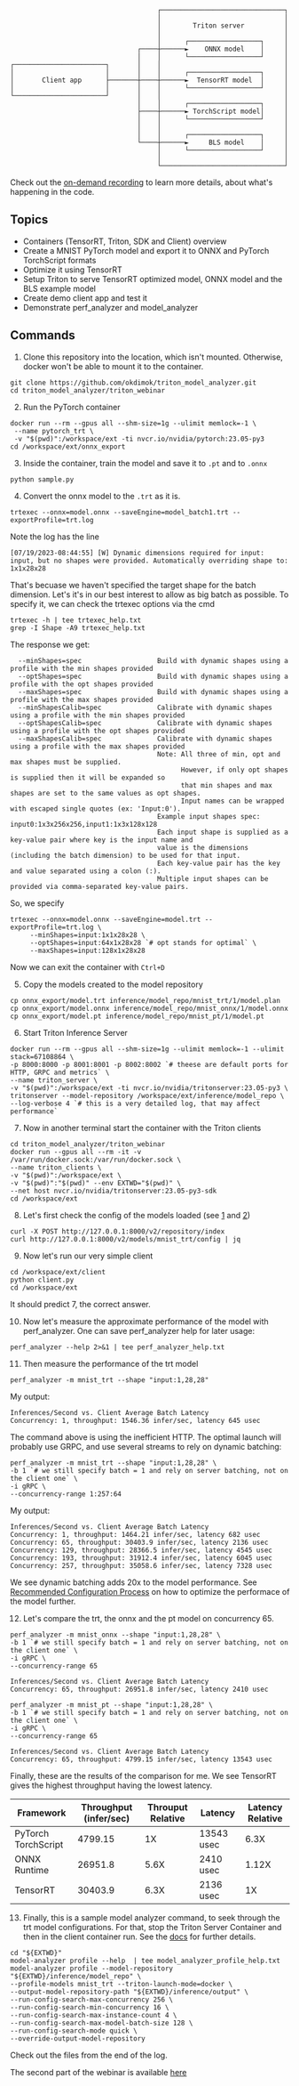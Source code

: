 ```
                                     ┌───────────────────────────────┐
                                     │                               │
                                     │        Triton server          │
                                     │                               │
                                     │      ┌──────────────────┐     │
                                ┌────┼──────►    ONNX model    │     │
                                │    │      └──────────────────┘     │
┌───────────────────────┐       │    │                               │
│                       │       │    │      ┌──────────────────┐     │
│       Client app      ├───────┼────┼──────►  TensorRT model  │     │
│                       │       │    │      └──────────────────┘     │
└───────────────────────┘       │    │                               │
                                │    │      ┌──────────────────┐     │
                                ├────┼──────► TorchScript model│     │
                                │    │      └──────────────────┘     │
                                │    │                               │
                                │    │      ┌──────────────────┐     │
                                └────┼──────►     BLS model    │     │
                                     │      └──────────────────┘     │
                                     │                               │
                                     └───────────────────────────────┘
```

Check out the [on-demand recording](https://info.nvidia.com/indepth-review-triton-inference-webinar.html?ondemandrgt=yes#) to learn more details, about what's happening in the code.

## Topics
* Containers (TensorRT, Triton, SDK and Client) overview
* Create a MNIST PyTorch model and export it to ONNX and PyTorch TorchScript formats
* Optimize it using TensorRT
* Setup Triton to serve TensorRT optimized model, ONNX model and the BLS example model
* Create demo client app and test it
* Demonstrate perf_analyzer and model_analyzer


## Commands
1. Clone this repository into the location, which isn't mounted. Otherwise, docker won't be able to mount it to the container.
```
git clone https://github.com/okdimok/triton_model_analyzer.git
cd triton_model_analyzer/triton_webinar
```

2. Run the PyTorch container
```
docker run --rm --gpus all --shm-size=1g --ulimit memlock=-1 \
 --name pytorch_trt \
 -v "$(pwd)":/workspace/ext -ti nvcr.io/nvidia/pytorch:23.05-py3
cd /workspace/ext/onnx_export
```

3. Inside the container, train the model and save it to `.pt` and to `.onnx`
```
python sample.py
```

4. Convert the onnx model to the `.trt` as it is.
```
trtexec --onnx=model.onnx --saveEngine=model_batch1.trt --exportProfile=trt.log
```
Note the log has the line
```
[07/19/2023-08:44:55] [W] Dynamic dimensions required for input: input, but no shapes were provided. Automatically overriding shape to: 1x1x28x28
```
That's becuase we haven't specified the target shape for the batch dimension. Let's it's in our best interest to allow as big batch as possible. To specify it, we can check the trtexec options via the cmd

```
trtexec -h | tee trtexec_help.txt
grep -I Shape -A9 trtexec_help.txt
```
The response we get:
```
  --minShapes=spec                   Build with dynamic shapes using a profile with the min shapes provided
  --optShapes=spec                   Build with dynamic shapes using a profile with the opt shapes provided
  --maxShapes=spec                   Build with dynamic shapes using a profile with the max shapes provided
  --minShapesCalib=spec              Calibrate with dynamic shapes using a profile with the min shapes provided
  --optShapesCalib=spec              Calibrate with dynamic shapes using a profile with the opt shapes provided
  --maxShapesCalib=spec              Calibrate with dynamic shapes using a profile with the max shapes provided
                                     Note: All three of min, opt and max shapes must be supplied.
                                           However, if only opt shapes is supplied then it will be expanded so
                                           that min shapes and max shapes are set to the same values as opt shapes.
                                           Input names can be wrapped with escaped single quotes (ex: 'Input:0').
                                     Example input shapes spec: input0:1x3x256x256,input1:1x3x128x128
                                     Each input shape is supplied as a key-value pair where key is the input name and
                                     value is the dimensions (including the batch dimension) to be used for that input.
                                     Each key-value pair has the key and value separated using a colon (:).
                                     Multiple input shapes can be provided via comma-separated key-value pairs.
```

So, we specify
```
trtexec --onnx=model.onnx --saveEngine=model.trt --exportProfile=trt.log \
     --minShapes=input:1x1x28x28 \
     --optShapes=input:64x1x28x28 `# opt stands for optimal` \
     --maxShapes=input:128x1x28x28
```
Now we can exit the container with `Ctrl+D`

5. Copy the models created to the model repository

```
cp onnx_export/model.trt inference/model_repo/mnist_trt/1/model.plan
cp onnx_export/model.onnx inference/model_repo/mnist_onnx/1/model.onnx
cp onnx_export/model.pt inference/model_repo/mnist_pt/1/model.pt
```

6. Start Triton Inference Server
```
docker run --rm --gpus all --shm-size=1g --ulimit memlock=-1 --ulimit stack=67108864 \
-p 8000:8000 -p 8001:8001 -p 8002:8002 `# theese are default ports for HTTP, GRPC and metrics` \
--name triton_server \
-v "$(pwd)":/workspace/ext -ti nvcr.io/nvidia/tritonserver:23.05-py3 \
tritonserver --model-repository /workspace/ext/inference/model_repo \
--log-verbose 4 `# this is a very detailed log, that may affect performance`
```

7. Now in another terminal start the container with the Triton clients
```
cd triton_model_analyzer/triton_webinar
docker run --gpus all --rm -it -v /var/run/docker.sock:/var/run/docker.sock \
--name triton_clients \
-v "$(pwd)":/workspace/ext \
-v "$(pwd)":"$(pwd)" --env EXTWD="$(pwd)" \
--net host nvcr.io/nvidia/tritonserver:23.05-py3-sdk
cd /workspace/ext
```

8. Let's first check the config of the models loaded (see [1](https://github.com/triton-inference-server/server/blob/main/docs/protocol/extension_model_repository.md) and [2](https://github.com/triton-inference-server/server/blob/main/docs/protocol/extension_model_configuration.md))
```
curl -X POST http://127.0.0.1:8000/v2/repository/index
curl http://127.0.0.1:8000/v2/models/mnist_trt/config | jq
```

9. Now let's run our very simple client
```
cd /workspace/ext/client
python client.py
cd /workspace/ext
```

It should predict 7, the correct answer.


10. Now let's measure the approximate performance of the model with perf_analyzer. One can save perf_analyzer help for later usage:
```
perf_analyzer --help 2>&1 | tee perf_analyzer_help.txt
```

11. Then measure the performance of the trt model

```
perf_analyzer -m mnist_trt --shape "input:1,28,28"
```
My output:
```
Inferences/Second vs. Client Average Batch Latency
Concurrency: 1, throughput: 1546.36 infer/sec, latency 645 usec
```

The command above is using the inefficient HTTP. The optimal launch will probably use GRPC, and use several streams to rely on dynamic batching:

```
perf_analyzer -m mnist_trt --shape "input:1,28,28" \
-b 1 `# we still specify batch = 1 and rely on server batching, not on the client one` \
-i gRPC \
--concurrency-range 1:257:64
```

My output:
```
Inferences/Second vs. Client Average Batch Latency
Concurrency: 1, throughput: 1464.21 infer/sec, latency 682 usec
Concurrency: 65, throughput: 30403.9 infer/sec, latency 2136 usec
Concurrency: 129, throughput: 28366.5 infer/sec, latency 4545 usec
Concurrency: 193, throughput: 31912.4 infer/sec, latency 6045 usec
Concurrency: 257, throughput: 35058.6 infer/sec, latency 7328 usec
```

We see dynamic batching adds 20x to the model performance. 
See [Recommended Configuration Process](https://github.com/triton-inference-server/server/blob/main/docs/user_guide/model_configuration.md#recommended-configuration-process) on how to optimize the performace of the model further.

12. Let's compare the trt, the onnx and the pt model on concurrency 65.

```
perf_analyzer -m mnist_onnx --shape "input:1,28,28" \
-b 1 `# we still specify batch = 1 and rely on server batching, not on the client one` \
-i gRPC \
--concurrency-range 65
```

```
Inferences/Second vs. Client Average Batch Latency
Concurrency: 65, throughput: 26951.8 infer/sec, latency 2410 usec
```

```
perf_analyzer -m mnist_pt --shape "input:1,28,28" \
-b 1 `# we still specify batch = 1 and rely on server batching, not on the client one` \
-i gRPC \
--concurrency-range 65
```
```
Inferences/Second vs. Client Average Batch Latency
Concurrency: 65, throughput: 4799.15 infer/sec, latency 13543 usec
```

Finally, these are the results of the comparison for me. We see TensorRT gives the highest throughput having the lowest latency.

| Framework           | Throughput (infer/sec) | Throuput Relative | Latency    | Latency Relative |
|---------------------|------------|-------------------|------------|------------------|
| PyTorch TorchScript | 4799.15    | 1X                | 13543 usec |  6.3X            |
| ONNX Runtime        | 26951.8    | 5.6X              | 2410 usec  |  1.12X           |
| TensorRT            | 30403.9    | 6.3X              | 2136 usec  |  1X              |

13. Finally, this is a sample model analyzer command, to seek through the trt model configurations. For that, stop the Triton Server Container and then in the client container run. See the [docs](https://github.com/triton-inference-server/model_analyzer/blob/main/docs/config_search.md) for further details.

```
cd "${EXTWD}"
model-analyzer profile --help  | tee model_analyzer_profile_help.txt
model-analyzer profile --model-repository "${EXTWD}/inference/model_repo" \
--profile-models mnist_trt --triton-launch-mode=docker \
--output-model-repository-path "${EXTWD}/inference/output" \
--run-config-search-max-concurrency 256 \
--run-config-search-min-concurrency 16 \
--run-config-search-max-instance-count 4 \
--run-config-search-max-model-batch-size 128 \
--run-config-search-mode quick \
--override-output-model-repository
```

Check out the files from the end of the log.

The second part of the webinar is available [here](../triton_webinar_pytriton_model_analyzer/README.md)